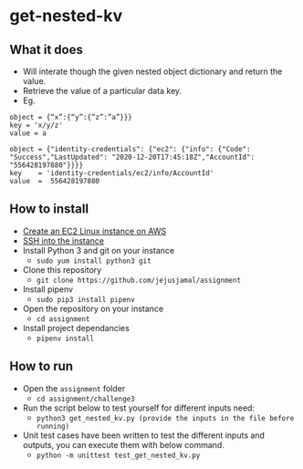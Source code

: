 # get-nested-kv

## What it does
- Will interate though the given nested object dictionary and return the value. 
- Retrieve the value of a particular data key.
- Eg. 
```
object = {“x”:{“y”:{“z”:”a”}}}
key = 'x/y/z'
value = a
```

```
object = {"identity-credentials": {"ec2": {"info": {"Code": "Success","LastUpdated": "2020-12-20T17:45:18Z","AccountId": "556428197880"}}}}
key    = 'identity-credentials/ec2/info/AccountId'
value  =  556428197880
```

## How to install
- [Create an EC2 Linux instance on AWS](https://docs.aws.amazon.com/AWSEC2/latest/UserGuide/EC2_GetStarted.html)
- [SSH into the instance](https://docs.aws.amazon.com/AWSEC2/latest/UserGuide/AccessingInstancesLinux.html)
- Install Python 3 and git on your instance 
    - `sudo yum install python3 git`
- Clone this repository
  - `git clone https://github.com/jejusjamal/assignment`
- Install pipenv
  - `sudo pip3 install pipenv`
- Open the repository on your instance
  - `cd assignment`
- Install project dependancies
  - `pipenv install`


## How to run
- Open the `assignment` folder
  - `cd assignment/challenge3`
- Run the script below to test yourself for different inputs need:
  - `python3 get_nested_kv.py (provide the inputs in the file before running)`
- Unit test cases have been written to test the different inputs and outputs, you can execute them with below command.
  - `python -m unittest test_get_nested_kv.py`




